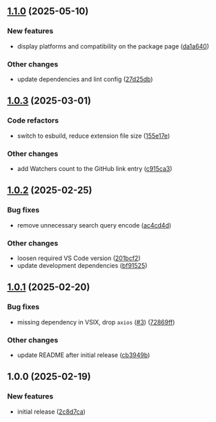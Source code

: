 ## [1.1.0](https://github.com/react-native-community/vscode-react-native-directory/compare/1.0.3...1.1.0) (2025-05-10)

### New features

* display platforms and compatibility on the package page ([da1a640](https://github.com/react-native-community/vscode-react-native-directory/commit/da1a64070b55aab2f96bd7a10d6de8deae680d09))

### Other changes

* update dependencies and lint config ([27d25db](https://github.com/react-native-community/vscode-react-native-directory/commit/27d25db02da8d01ff62949b97abea55dcd22d0ea))

## [1.0.3](https://github.com/react-native-community/vscode-react-native-directory/compare/1.0.2...1.0.3) (2025-03-01)

### Code refactors

* switch to esbuild, reduce extension file size ([155e17e](https://github.com/react-native-community/vscode-react-native-directory/commit/155e17e33af0acbaeff0a0a741c00dd32d697d35))

### Other changes

* add Watchers count to the GitHub link entry ([c915ca3](https://github.com/react-native-community/vscode-react-native-directory/commit/c915ca3c409d3e233708b8d79d6bb897da8da778))

## [1.0.2](https://github.com/react-native-community/vscode-react-native-directory/compare/1.0.1...1.0.2) (2025-02-25)

### Bug fixes

* remove unnecessary search query encode ([ac4cd4d](https://github.com/react-native-community/vscode-react-native-directory/commit/ac4cd4dc25fa2bd043e106561bf05bb3c918e8ad))

### Other changes

* loosen required VS Code version ([201bcf2](https://github.com/react-native-community/vscode-react-native-directory/commit/201bcf2bc06a39f946c782b4fcdcddb15a6b089f))
* update development dependencies ([bf91525](https://github.com/react-native-community/vscode-react-native-directory/commit/bf915255d23e7469e329b1742e2b1fd48620c302))

## [1.0.1](https://github.com/react-native-community/vscode-react-native-directory/compare/1.0.0...1.0.1) (2025-02-20)

### Bug fixes

* missing dependency in VSIX, drop `axios` ([#3](https://github.com/react-native-community/vscode-react-native-directory/issues/3)) ([72869ff](https://github.com/react-native-community/vscode-react-native-directory/commit/72869ff68f82c570ba1715002a674cd5c3acba07))

### Other changes

* update README after initial release ([cb3949b](https://github.com/react-native-community/vscode-react-native-directory/commit/cb3949b9a2254fbe6c80adce6275aeb1911a5fd2))

## 1.0.0 (2025-02-19)

### New features

* initial release ([2c8d7ca](https://github.com/react-native-community/vscode-react-native-directory/commit/2c8d7ca0ac928a5baa2a1ee274af4851a8d29738))
